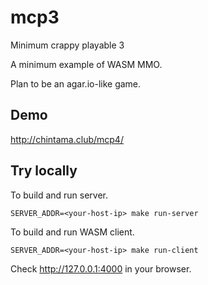 # mcp3

Minimum crappy playable 3

A minimum example of WASM MMO.

Plan to be an agar.io-like game.

## Demo

http://chintama.club/mcp4/

## Try locally

To build and run server.

```
SERVER_ADDR=<your-host-ip> make run-server
```

To build and run WASM client.

```
SERVER_ADDR=<your-host-ip> make run-client
```

Check http://127.0.0.1:4000 in your browser.
